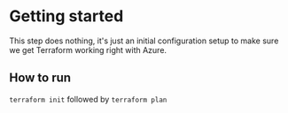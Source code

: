 # Getting started

This step does nothing, it's just an initial configuration setup to make sure we get Terraform working right with Azure.

## How to run

`terraform init` followed by `terraform plan`